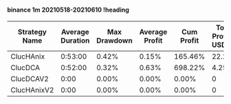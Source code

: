#### binance 1m 20210518-20210610 !heading
| Strategy Name | Average Duration | Max Drawdown | Average Profit | Cum Profit | Tot Profit USDT | Trade Count | Win Rate |
| ------------- | ---------------- | ------------ | -------------- | ---------- | --------------- | ----------- | -------- |
| ClucHAnix     | 0:53:00          | 0.42%        | 0.15%          | 165.46%    | 22.2            | 1089        | 68.87%   |
| ClucDCA       | 0:52:00          | 0.32%        | 0.63%          | 698.22%    | 4.25            | 1110        | 70.63%   |
| ClucDCAV2     | 0:00             | 0.00%        | 0.00%          | 0.00%      | 0               | 0           | NaN%     |
| ClucHAnixV2   | 0:00             | 0.00%        | 0.00%          | 0.00%      | 0               | 0           | NaN%     |